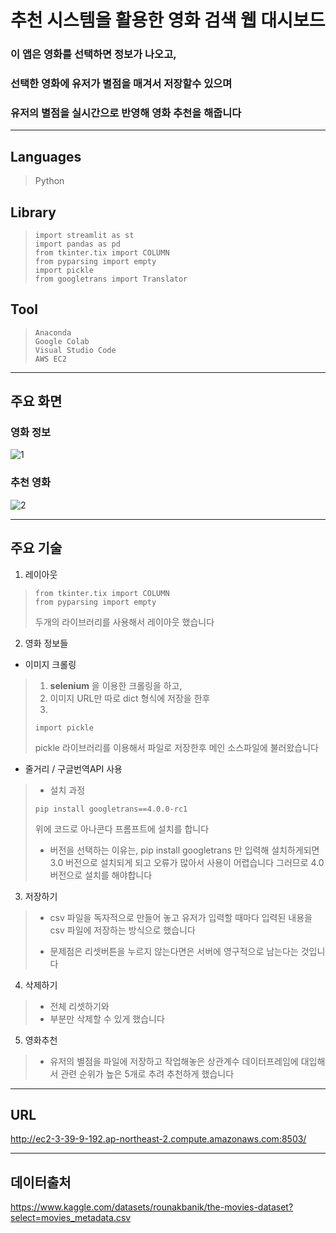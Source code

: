 # 추천 시스템을 활용한 영화 검색 웹 대시보드

### 이 앱은 영화를 선택하면 정보가 나오고,
### 선택한 영화에 유저가 별점을 매겨서 저장할수 있으며
### 유저의 별점을 실시간으로 반영해 영화 추천을 해줍니다
***
## Languages
> Python

## Library
>```
> import streamlit as st
> import pandas as pd
> from tkinter.tix import COLUMN
> from pyparsing import empty
> import pickle
> from googletrans import Translator
>```

## Tool
>```
> Anaconda
> Google Colab
> Visual Studio Code 
> AWS EC2
>```
***
## 주요 화면
### 영화 정보
![1](https://user-images.githubusercontent.com/105044555/190952921-256684d4-444a-4f51-8f8c-b2b1b194ec74.png)

### 추천 영화
![2](https://user-images.githubusercontent.com/105044555/190953147-46990637-f958-404c-ade8-9c68ed596b21.png)

***
## 주요 기술

1. 레이아웃
>```
>from tkinter.tix import COLUMN
>from pyparsing import empty
>```
>두개의 라이브러리를 사용해서 레이아웃 했습니다

2. 영화 정보들

* 이미지 크롤링
>1. **selenium** 을 이용한 크롤링을 하고,
>2. 이미지 URL만 따로 dict 형식에 저장을 한후
>3. 
>```
>import pickle
>```
>pickle 라이브러리를 이용해서 파일로 저장한후
>메인 소스파일에 불러왔습니다

* 줄거리 / 구글번역API 사용
>* 설치 과정
>```
>pip install googletrans==4.0.0-rc1
>```
>위에 코드로 아나콘다 프롬프트에 설치를 합니다
>
>* 버전을 선택하는 이유는,
>pip install googletrans 만 입력해 설치하게되면 3.0 버전으로 설치되게 되고
>오류가 많아서 사용이 어렵습니다
>그러므로 4.0 버전으로 설치를 해야합니다

3. 저장하기 
>* csv 파일을 독자적으로 만들어 놓고
>유저가 입력할 때마다 입력된 내용을
>csv 파일에 저장하는 방식으로 했습니다
>
>* 문제점은 리셋버튼을 누르지 않는다면은
>서버에 영구적으로 남는다는 것입니다

4. 삭제하기
>* 전체 리셋하기와
>* 부분만 삭제할 수 있게 했습니다

5. 영화추천
>* 유저의 별점을 파일에 저장하고
>작업해놓은 상관계수 데이터프레임에 대입해서
>관련 순위가 높은 5개로 추려 추천하게 했습니다
***

## URL
http://ec2-3-39-9-192.ap-northeast-2.compute.amazonaws.com:8503/

***
## 데이터출처
https://www.kaggle.com/datasets/rounakbanik/the-movies-dataset?select=movies_metadata.csv
